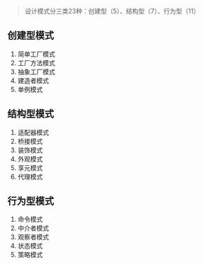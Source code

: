 
> 设计模式分三类23种：创建型（5）、结构型（7）、行为型（11）
## 创建型模式

1. 简单工厂模式
2. 工厂方法模式
3. 抽象工厂模式
4. 建造者模式
5. 单例模式

## 结构型模式

1. 适配器模式
2. 桥接模式
3. 装饰模式
4. 外观模式
5. 享元模式
6. 代理模式

## 行为型模式

1. 命令模式
2. 中介者模式
3. 观察者模式
4. 状态模式
5. 策略模式